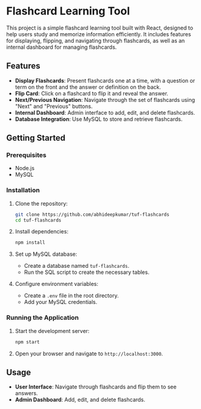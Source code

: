 # Flashcard Learning Tool

This project is a simple flashcard learning tool built with React, designed to help users study and memorize information efficiently. It includes features for displaying, flipping, and navigating through flashcards, as well as an internal dashboard for managing flashcards.

## Features

- **Display Flashcards**: Present flashcards one at a time, with a question or term on the front and the answer or definition on the back.
- **Flip Card**: Click on a flashcard to flip it and reveal the answer.
- **Next/Previous Navigation**: Navigate through the set of flashcards using "Next" and "Previous" buttons.
- **Internal Dashboard**: Admin interface to add, edit, and delete flashcards.
- **Database Integration**: Use MySQL to store and retrieve flashcards.

## Getting Started

### Prerequisites

- Node.js
- MySQL

### Installation

1. Clone the repository:
   ```bash
   git clone https://github.com/abhideepkumar/tuf-flashcards
   cd tuf-flashcards
   ```

2. Install dependencies:
   ```bash
   npm install
   ```

3. Set up MySQL database:
   - Create a database named `tuf-flashcards`.
   - Run the SQL script to create the necessary tables.

4. Configure environment variables:
   - Create a `.env` file in the root directory.
   - Add your MySQL credentials.

### Running the Application

1. Start the development server:
   ```bash
   npm start
   ```

2. Open your browser and navigate to `http://localhost:3000`.

## Usage

- **User Interface**: Navigate through flashcards and flip them to see answers.
- **Admin Dashboard**: Add, edit, and delete flashcards.